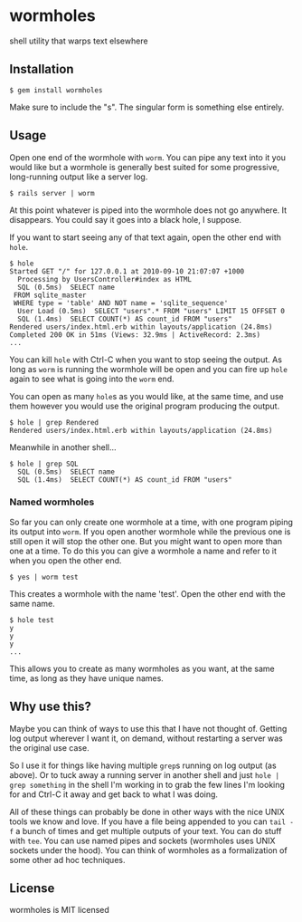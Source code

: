 # wormholes

shell utility that warps text elsewhere

## Installation

```
$ gem install wormholes
```
Make sure to include the "s". The singular form is something else entirely.

## Usage

Open one end of the wormhole with ```worm```. You can pipe any text into it you would like but a wormhole is generally best suited for some progressive, long-running output like a server log.

```
$ rails server | worm
```
At this point whatever is piped into the wormhole does not go anywhere. It disappears. You could say it goes into a black hole, I suppose.

If you want to start seeing any of that text again, open the other end with ```hole```.

```
$ hole
Started GET "/" for 127.0.0.1 at 2010-09-10 21:07:07 +1000
  Processing by UsersController#index as HTML
  SQL (0.5ms)  SELECT name
 FROM sqlite_master
 WHERE type = 'table' AND NOT name = 'sqlite_sequence'
  User Load (0.5ms)  SELECT "users".* FROM "users" LIMIT 15 OFFSET 0
  SQL (1.4ms)  SELECT COUNT(*) AS count_id FROM "users"
Rendered users/index.html.erb within layouts/application (24.8ms)
Completed 200 OK in 51ms (Views: 32.9ms | ActiveRecord: 2.3ms)
...
```

You can kill ```hole``` with Ctrl-C when you want to stop seeing the output. As long as ```worm``` is running the wormhole will be open and you can fire up ```hole``` again to see what is going into the ```worm``` end.

You can open as many ```hole```s as you would like, at the same time, and use them however you would use the original program producing the output.

```
$ hole | grep Rendered
Rendered users/index.html.erb within layouts/application (24.8ms)

```
Meanwhile in another shell…

```
$ hole | grep SQL
  SQL (0.5ms)  SELECT name
  SQL (1.4ms)  SELECT COUNT(*) AS count_id FROM "users"
```

### Named wormholes

So far you can only create one wormhole at a time, with one program piping its output into ```worm```. If you open another wormhole while the previous one is still open it will stop the other one. But you might want to open more than one at a time. To do this you can give a wormhole a name and refer to it when you open the other end.

```
$ yes | worm test
```
This creates a wormhole with the name 'test'. Open the other end with the same name.

```
$ hole test
y
y
y
...
```

This allows you to create as many wormholes as you want, at the same time, as long as they have unique names.

## Why use this?

Maybe you can think of ways to use this that I have not thought of. Getting log output wherever I want it, on demand, without restarting a server was the original use case.

So I use it for things like having multiple ```grep```s running on log output (as above). Or to tuck away a running server in another shell and just ```hole | grep something``` in the shell I'm working in to grab the few lines I'm looking for and Ctrl-C it away and get back to what I was doing.

All of these things can probably be done in other ways with the nice UNIX tools we know and love. If you have a file being appended to you can ```tail -f``` a bunch of times and get multiple outputs of your text. You can do stuff with ```tee```. You can use named pipes and sockets (wormholes uses UNIX sockets under the hood). You can think of wormholes as a formalization of some other ad hoc techniques.

## License

wormholes is MIT licensed
